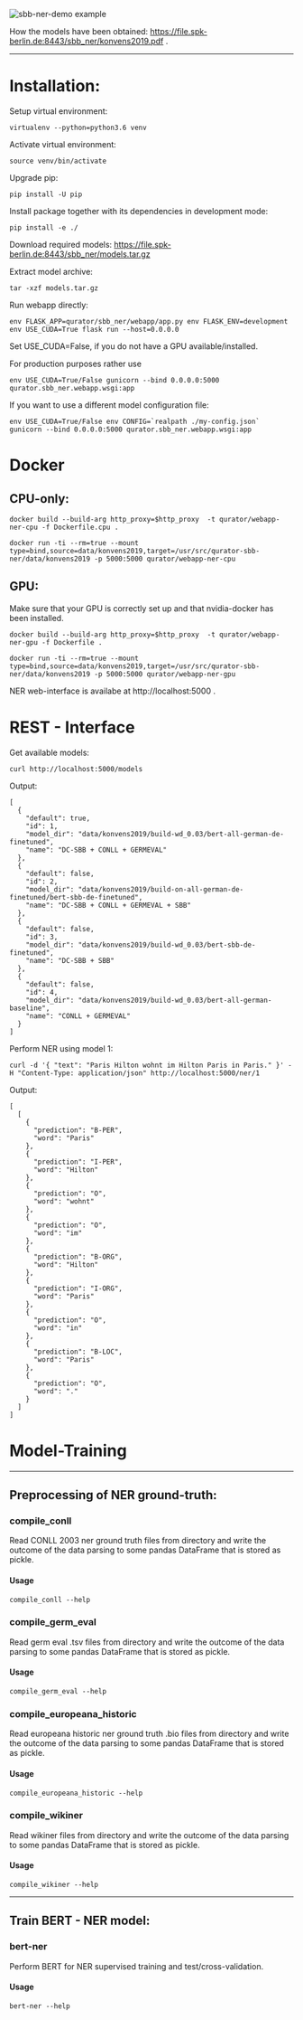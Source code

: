 ![sbb-ner-demo example](.screenshots/sbb_ner_demo.png?raw=true)

How the models have been obtained: https://file.spk-berlin.de:8443/sbb_ner/konvens2019.pdf .

***

# Installation:

Setup virtual environment:
```
virtualenv --python=python3.6 venv
```

Activate virtual environment:
```
source venv/bin/activate
```

Upgrade pip:
```
pip install -U pip
```

Install package together with its dependencies in development mode:
```
pip install -e ./
```

Download required models: https://file.spk-berlin.de:8443/sbb_ner/models.tar.gz 

Extract model archive:
```
tar -xzf models.tar.gz
```

Run webapp directly:

```
env FLASK_APP=qurator/sbb_ner/webapp/app.py env FLASK_ENV=development env USE_CUDA=True flask run --host=0.0.0.0
```

Set USE_CUDA=False, if you do not have a GPU available/installed.


For production purposes rather use
```
env USE_CUDA=True/False gunicorn --bind 0.0.0.0:5000 qurator.sbb_ner.webapp.wsgi:app
```

If you want to use a different model configuration file:

```
env USE_CUDA=True/False env CONFIG=`realpath ./my-config.json` gunicorn --bind 0.0.0.0:5000 qurator.sbb_ner.webapp.wsgi:app
```

# Docker

## CPU-only:

```
docker build --build-arg http_proxy=$http_proxy  -t qurator/webapp-ner-cpu -f Dockerfile.cpu .
```

```
docker run -ti --rm=true --mount type=bind,source=data/konvens2019,target=/usr/src/qurator-sbb-ner/data/konvens2019 -p 5000:5000 qurator/webapp-ner-cpu
```

## GPU:

Make sure that your GPU is correctly set up and that nvidia-docker has been installed.


```
docker build --build-arg http_proxy=$http_proxy  -t qurator/webapp-ner-gpu -f Dockerfile .
```

```
docker run -ti --rm=true --mount type=bind,source=data/konvens2019,target=/usr/src/qurator-sbb-ner/data/konvens2019 -p 5000:5000 qurator/webapp-ner-gpu
```

NER web-interface is availabe at http://localhost:5000 . 

# REST - Interface

Get available models:
```
curl http://localhost:5000/models
```

Output:

```
[
  {
    "default": true, 
    "id": 1, 
    "model_dir": "data/konvens2019/build-wd_0.03/bert-all-german-de-finetuned", 
    "name": "DC-SBB + CONLL + GERMEVAL"
  }, 
  {
    "default": false, 
    "id": 2, 
    "model_dir": "data/konvens2019/build-on-all-german-de-finetuned/bert-sbb-de-finetuned", 
    "name": "DC-SBB + CONLL + GERMEVAL + SBB"
  }, 
  {
    "default": false, 
    "id": 3, 
    "model_dir": "data/konvens2019/build-wd_0.03/bert-sbb-de-finetuned", 
    "name": "DC-SBB + SBB"
  }, 
  {
    "default": false, 
    "id": 4, 
    "model_dir": "data/konvens2019/build-wd_0.03/bert-all-german-baseline", 
    "name": "CONLL + GERMEVAL"
  }
]
```

Perform NER using model 1: 

```
curl -d '{ "text": "Paris Hilton wohnt im Hilton Paris in Paris." }' -H "Content-Type: application/json" http://localhost:5000/ner/1
```

Output:

```
[
  [
    {
      "prediction": "B-PER", 
      "word": "Paris"
    }, 
    {
      "prediction": "I-PER", 
      "word": "Hilton"
    }, 
    {
      "prediction": "O", 
      "word": "wohnt"
    }, 
    {
      "prediction": "O", 
      "word": "im"
    }, 
    {
      "prediction": "B-ORG", 
      "word": "Hilton"
    }, 
    {
      "prediction": "I-ORG", 
      "word": "Paris"
    }, 
    {
      "prediction": "O", 
      "word": "in"
    }, 
    {
      "prediction": "B-LOC", 
      "word": "Paris"
    }, 
    {
      "prediction": "O", 
      "word": "."
    }
  ]
]

```

# Model-Training 

***
## Preprocessing of NER ground-truth:


### compile_conll

Read CONLL 2003 ner ground truth files from directory and
write the outcome of the data parsing to some pandas DataFrame that is
stored as pickle.

#### Usage

```
compile_conll --help
```

### compile_germ_eval

Read germ eval .tsv files from directory and write the
outcome of the data parsing to some pandas DataFrame that is stored as
pickle.

#### Usage

```
compile_germ_eval --help
```

### compile_europeana_historic

Read europeana historic ner ground truth .bio files from directory 
and write the outcome of the data parsing to some pandas
DataFrame that is stored as pickle.

#### Usage

```
compile_europeana_historic --help
```


### compile_wikiner

Read wikiner files from directory and write the outcome
of the data parsing to some pandas DataFrame that is stored as pickle.

#### Usage

```
compile_wikiner --help
```

***
## Train BERT - NER model:

### bert-ner

Perform BERT for NER supervised training and test/cross-validation.

#### Usage

```
bert-ner --help
```
